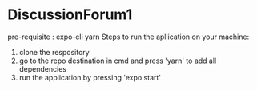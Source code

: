 # DiscussionForum1

pre-requisite :
  expo-cli
  yarn
Steps to run the apllication on your machine:

1. clone the respository
2. go to the repo destination in cmd and press 'yarn' to add all dependencies
3. run the application by pressing 'expo start'
